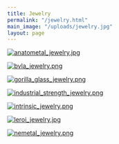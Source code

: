 ```yaml
---
title: Jewelry
permalink: "/jewelry.html"
main_image: "/uploads/jewelry.jpg"
layout: page
---
```


[![anatometal_jewelry.jpg](/uploads/anatometal_jewelry.jpg)](http://anatometal.com/)  

[![bvla_jewelry.png](/uploads/bvla_jewelry.png)](http://bodyvision.net/)  

[![gorilla_glass_jewelry.png](/uploads/gorilla_glass_jewelry.png)](http://www.getgorilla.com/)  

[![industrial_strength_jewelry.png](/uploads/industrial_strength_jewelry.png)](http://www.isbodyjewelry.com/)  

[![intrinsic_jewelry.png](/uploads/intrinsic_jewelry.png)](http://intrinsicbody.com/)  

[![leroi_jewelry.jpg](/uploads/leroi_jewelry.jpg)](http://leroi.com/)  

[![nemetal_jewelry.png](/uploads/nemetal_jewelry.png)](http://www.neometal.com/)  

